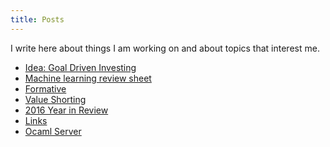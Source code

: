 ```yaml
---  
title: Posts
--- 
```


I write here about things I am working on and about topics that interest me.

- <a href="goal_driven_investing.html" target="_blank">Idea: Goal Driven Investing</a>
- <a href="ml_final_review.pdf" target="_blank">Machine learning review sheet</a>
- <a href="formative.html" target="_blank">Formative</a>
- <a href="value-shorting.html" target="_blank">Value Shorting</a>
- <a href="year_in_review_16.html" target="_blank">2016 Year in Review</a>
- <a href="links.html" target="_blank">Links</a>
- <a href="ocaml_server.html" target="_blank">Ocaml Server</a>
